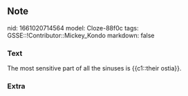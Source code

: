 ## Note
nid: 1661020714564
model: Cloze-88f0c
tags: GSSE::!Contributor::Mickey_Kondo
markdown: false

### Text
The most sensitive part of all the sinuses is {{c1::their ostia}}.

### Extra

